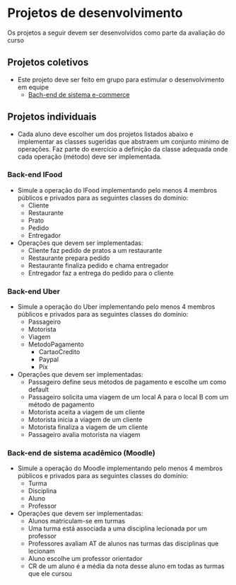 # Projetos de desenvolvimento

Os projetos a seguir devem ser desenvolvidos como parte da avaliação do curso

## Projetos coletivos
- Este projeto deve ser feito em grupo para estimular o desenvolvimento em equipe
    - [Bach-end de sistema e-commerce](https://github.com/ormastroni/fundamentos-python/tree/main/projetos/ecommerce)

## Projetos individuais
- Cada aluno deve escolher um dos projetos listados abaixo e implementar as classes sugeridas que abstraem um conjunto mínimo de operações. Faz parte do exercício a definição da classe adequada onde cada operação (método) deve ser implementada.

### Back-end IFood
- Simule a operação do IFood implementando pelo menos 4 membros públicos e privados para as seguintes classes do domínio:
    - Cliente
    - Restaurante
    - Prato
    - Pedido
    - Entregador
- Operações que devem ser implementadas:
    - Cliente faz pedido de pratos a um restaurante
    - Restaurante prepara pedido
    - Restaurante finaliza pedido e chama entregador
    - Entregador faz a entrega do pedido para o cliente

### Back-end Uber
- Simule a operação do Uber implementando pelo menos 4 membros públicos e privados para as seguintes classes do domínio:
    - Passageiro
    - Motorista
    - Viagem
    - MetodoPagamento
        - CartaoCredito
        - Paypal
        - Pix
- Operações que devem ser implementadas:
    - Passageiro define seus métodos de pagamento e escolhe um como default
    - Passageiro solicita uma viagem de um local A para o local B com um método de pagamento
    - Motorista aceita a viagem de um cliente
    - Motorista inicia a viagem de um cliente
    - Motorista finaliza a viagem de um cliente
    - Passageiro avalia motorista na viagem

### Back-end de sistema acadêmico (Moodle)
- Simule a operação do Moodle implementando pelo menos 4 membros públicos e privados para as seguintes classes do domínio:
    - Turma
    - Disciplina
    - Aluno
    - Professor
- Operações que devem ser implementadas:
    - Alunos matriculam-se em turmas
    - Uma turma está associada a uma disciplina lecionada por um professor
    - Professores avaliam AT de alunos nas turmas das disciplinas que lecionam
    - Aluno escolhe um professor orientador
    - CR de um aluno é a média da nota desse aluno em todas as turmas que ele cursou